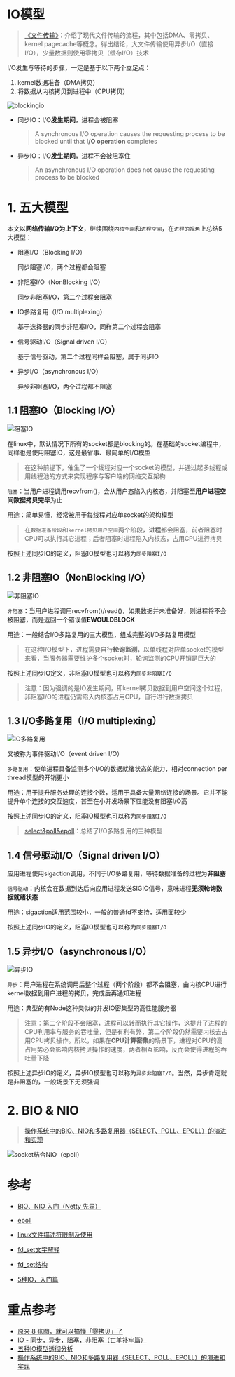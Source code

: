 # IO模型

> [《文件传输》](https://asea-cch.life/achrives/文件传输)：介绍了现代文件传输的流程，其中包括DMA、零拷贝、kernel pagecache等概念。得出结论，大文件传输使用异步I/O（直接I/O），少量数据则使用零拷贝（缓存I/O）技术

I/O发生与等待的步骤，一定是基于以下两个立足点：
1. kernel数据准备（DMA拷贝）
2. 将数据从内核拷贝到进程中（CPU拷贝）

![blockingio](https://asea-cch.life/upload/2021/08/blockingio-234da8a48f0c42e39a67011bae148b78.png)

- 同步IO：I/O**发生期间**，进程会被阻塞

    > A synchronous I/O operation causes the requesting process to be blocked until that **I/O operation** completes

- 异步IO：I/O**发生期间**，进程不会被阻塞住

    > An asynchronous I/O operation does not cause the requesting process to be blocked

# **1. 五大模型**

本文以**网络传输I/O为上下文**，继续围绕`内核空间`和`进程空间`，在`进程的视角`上总结5大模型：
- 阻塞I/O（Blocking I/O）

    同步阻塞I/O，两个过程都会阻塞

- 非阻塞I/O（NonBlocking I/O）

    同步非阻塞I/O，第二个过程会阻塞

- IO多路复用（I/O multiplexing）

    基于选择器的同步非阻塞I/O，同样第二个过程会阻塞

- 信号驱动I/O（Signal driven I/O）

    基于信号驱动，第二个过程同样会阻塞，属于同步IO

- 异步I/O（asynchronous I/O）

    异步非阻塞I/O，两个过程都不阻塞

## **1.1 阻塞IO（Blocking I/O）**

![阻塞IO](https://asea-cch.life/upload/2021/08/%E9%98%BB%E5%A1%9EIO-3e0f2ba38005420785772ad37b2c7a7d.gif)

在linux中，默认情况下所有的socket都是blocking的。在基础的socket编程中，同样也是使用阻塞IO，这是最省事、最简单的I/O模型

> 在这种前提下，催生了一个线程对应一个socket的模型，并通过起多线程或用线程池的方式来实现程序与客户端的网络交互架构

`阻塞`：当用户进程调用recvfrom()，会从用户态陷入内核态，并阻塞至**用户进程空间数据拷贝完毕**为止

用途：简单易懂，经常被用于每线程对应单socket的架构模型

> 在`数据准备阶段`和`kernel拷贝用户空间`两个阶段，**进程**都会阻塞，前者阻塞时CPU可以执行其它进程；后者阻塞时进程陷入内核态，占用CPU进行拷贝

按照上述同步IO的定义，阻塞IO模型也可以称为`同步阻塞I/O`

## **1.2 非阻塞IO（NonBlocking I/O）**

![非阻塞IO](https://asea-cch.life/upload/2021/08/%E9%9D%9E%E9%98%BB%E5%A1%9EIO-f6a826fe48914c9daee7b1b70a94a67b.gif)

`非阻塞`：当用户进程调用recvfrom()/read()，如果数据并未准备好，则进程将不会被阻塞，而是返回一个错误值**EWOULDBLOCK**

用途：一般结合I/O多路复用的三大模型，组成完整的I/O多路复用模型

> 在这种I/O模型下，进程需要自行**轮询监测**，以单线程对应单socket的模型来看，当服务器需要维护多个socket时，轮询监测的CPU开销是巨大的

按照上述同步IO定义，非阻塞IO模型也可以称为`同步非阻塞I/O`

> 注意：因为强调的是IO发生期间，即kernel拷贝数据到用户空间这个过程，非阻塞I/O的进程仍需陷入内核态占用CPU，自行进行数据拷贝

## **1.3 I/O多路复用（I/O multiplexing）**

![IO多路复用](https://asea-cch.life/upload/2021/08/IO%E5%A4%9A%E8%B7%AF%E5%A4%8D%E7%94%A8-07df85c4276b48ed8abec21febe777bb.gif)

又被称为事件驱动I/O（event driven I/O）

`多路复用`：使单进程具备监测多个I/O的数据就绪状态的能力，相对connection per thread模型的开销更小

用途：用于提升服务处理的连接个数，适用于具备大量网络连接的场景。它并不能提升单个连接的交互速度，甚至在小并发场景下性能没有阻塞I/O高

按照上述同步IO的定义，阻塞IO模型也可以称为`同步阻塞I/O`

> [select&poll&epoll](https://asea-cch.life/achrives/select&poll&epoll)：总结了I/O多路复用的三种模型

## **1.4 信号驱动I/O（Signal driven I/O）**

应用进程使用sigaction调用，不同于I/O多路复用，等待数据准备的过程为**非阻塞**

`信号驱动`：内核会在数据到达后向应用进程发送SIGIO信号，意味进程**无须轮询数据就绪状态**

用途：sigaction适用范围较小，一般的普通fd不支持，适用面较少

按照上述同步IO的定义，阻塞IO模型也可以称为`同步阻塞I/O`

## **1.5 异步I/O（asynchronous I/O）**

![异步IO](https://asea-cch.life/upload/2021/08/%E5%BC%82%E6%AD%A5IO-5214de95080e4c35a195b4b4e082755f.gif)

`异步`：用户进程在系统调用后整个过程（两个阶段）都不会阻塞，由内核CPU进行kernel数据到用户进程的拷贝，完成后再通知进程

用途：典型的有Node这种类似的并发IO密集型的高性能服务器

> 注意：第二个阶段不会阻塞，进程可以转而执行其它操作，这提升了进程的CPU利用率与服务的吞吐量，但是有利有弊，第二个阶段仍然需要内核去占用CPU拷贝操作。所以，如果在**CPU计算密集**的场景下，进程对CPU的高占用势必会影响内核拷贝操作的速度，两者相互影响，反而会使得进程的吞吐量下降

按照上述异步IO的定义，异步IO模型也可以称为`异步非阻塞I/O`。当然，异步肯定就是非阻塞的，一般场景下无须强调

# **2. BIO & NIO**

> [操作系统中的BIO、NIO和多路复用器（SELECT、POLL、EPOLL）的演进和实现](https://blog.csdn.net/A232222/article/details/111054242)

![socket结合NIO（epoll）](https://asea-cch.life/upload/2021/08/socket%E7%BB%93%E5%90%88NIO%EF%BC%88epoll%EF%BC%89-7e4a7d82e0274c28a89ce3afa1da06b2.png)

# 参考
- [BIO、NIO 入门（Netty 先导）](https://blog.csdn.net/w903328615/article/details/113914902?spm=1001.2014.3001.5501)
- [epoll](https://blog.csdn.net/qq_31967569/article/details/89678482)

- [linux文件描述符限制及使用](https://blog.csdn.net/guotianqing/article/details/82313996)
- [fd_set文字解释](https://www.cnblogs.com/wuyepeng/p/9745573.html)
- [fd_set结构](https://www.freesion.com/article/42831060952/)
- [5种IO，入门篇](https://zhuanlan.zhihu.com/p/115912936)

# 重点参考
- [原来 8 张图，就可以搞懂「零拷贝」了](https://zhuanlan.zhihu.com/p/258513662)
- [IO - 同步，异步，阻塞，非阻塞（亡羊补牢篇）](https://blog.csdn.net/historyasamirror/article/details/5778378)
- [五种IO模型透彻分析](https://www.cnblogs.com/f-ck-need-u/p/7624733.html)
- [操作系统中的BIO、NIO和多路复用器（SELECT、POLL、EPOLL）的演进和实现](https://blog.csdn.net/A232222/article/details/111054242)